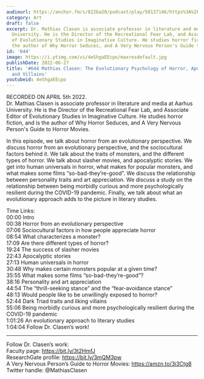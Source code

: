 ```yaml
---
audiourl: https://anchor.fm/s/822ba20/podcast/play/50137146/https%3A%2F%2Fd3ctxlq1ktw2nl.cloudfront.net%2Fstaging%2F2022-3-5%2F5074eb59-9436-c519-d3e9-8c77f729dbe3.m4a
category: Art
draft: false
excerpt: Dr. Mathias Clasen is associate professor in literature and media at Aarhus
  University. He is the Director of the Recreational Fear Lab, and Associate Editor
  of Evolutionary Studies in Imaginative Culture. He studies horror fiction, and is
  the author of Why Horror Seduces, and A Very Nervous Person's Guide to Horror Movies.
id: '644'
image: https://i.ytimg.com/vi/4eShgaEEcpo/maxresdefault.jpg
publishDate: 2022-06-27
title: '#644 Mathias Clasen: The Evolutionary Psychology of Horror, Apocalyptic Stories,
  and Villains'
youtubeid: 4eShgaEEcpo
---
```

<div class="timelinks">

RECORDED ON APRIL 5th 2022.  
Dr. Mathias Clasen is associate professor in literature and media at Aarhus University. He is the Director of the Recreational Fear Lab, and Associate Editor of Evolutionary Studies in Imaginative Culture. He studies horror fiction, and is the author of Why Horror Seduces, and A Very Nervous Person's Guide to Horror Movies.

In this episode, we talk about horror from an evolutionary perspective. We discuss horror from an evolutionary perspective, and the sociocultural factors behind it. We talk about the traits of monsters, and the different types of horror. We talk about slasher movies, and apocalyptic stories. We get into human universals in horror, what makes for popular monsters, and what makes some films “so-bad-they’re-good”. We discuss the relationship between personality traits and art appreciation. We discuss a study on the relationship between being morbidly curious and more psychologically resilient during the COVID-19 pandemic. Finally, we talk about what an evolutionary approach adds to the picture in literary studies.

Time Links:  
<time>00:00</time> Intro  
<time>00:38</time> Horror from an evolutionary perspective  
<time>07:06</time> Sociocultural factors in how people appreciate horror  
<time>08:54</time> What characterizes a monster?  
<time>17:09</time> Are there different types of horror?  
<time>19:24</time> The success of slasher movies  
<time>22:43</time> Apocalyptic stories  
<time>27:13</time> Human universals in horror  
<time>30:48</time> Why makes certain monsters popular at a given time?  
<time>35:55</time> What makes some films “so-bad-they’re-good”?  
<time>38:16</time> Personality and art appreciation  
<time>44:54</time> The “thrill-seeking stance” and the “fear-avoidance stance”  
<time>48:13</time> Would people like to be unwillingly exposed to horror?  
<time>52:44</time> Dark Triad traits and liking villains  
<time>55:06</time> Being morbidly curious and more psychologically resilient during the COVID-19 pandemic  
<time>1:01:26</time> An evolutionary approach to literary studies  
<time>1:04:04</time> Follow Dr. Clasen’s work!

---

Follow Dr. Clasen’s work:  
Faculty page: https://bit.ly/3t2HmfJ  
ResearchGate profile: https://bit.ly/3mQM3pw  
A Very Nervous Person’s Guide to Horror Movies: https://amzn.to/3i3Ctg8  
Twitter handle: @MathiasClasen
</div>

